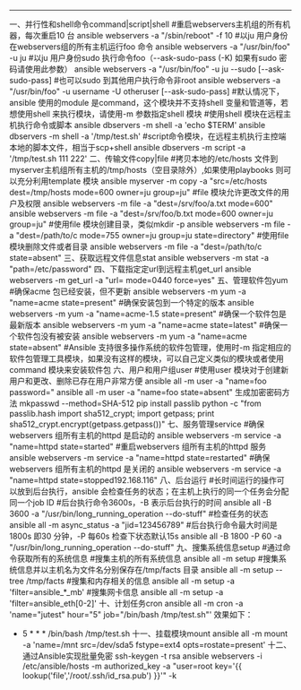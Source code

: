 -------------
一、并行性和shell命令command|script|shell
#重启webservers主机组的所有机器，每次重启10 台
ansible webservers -a "/sbin/reboot" -f 10
#以ju 用户身份在webservers组的所有主机运行foo 命令
ansible webservers -a "/usr/bin/foo" -u ju
#以ju 用户身份sudo 执行命令foo（--ask-sudo-pass (-K) 如果有sudo 密码请使用此参数）
ansible webservers -a "/usr/bin/foo" -u ju --sudo [--ask-sudo-pass]
#也可以sudo 到其他用户执行命令非root
ansible webservers -a "/usr/bin/foo" -u username -U otheruser [--ask-sudo-pass]
#默认情况下，ansible 使用的module 是command，这个模块并不支持shell 变量和管道等，若想使用shell 来执行模块，请使用-m 参数指定shell 模块
#使用shell 模块在远程主机执行命令或脚本
ansible dbservers -m shell -a 'echo $TERM'
ansible dbservers -m shell -a '/tmp/test.sh'
#script命令模块，在远程主机执行主控端本地的脚本文件，相当于scp+shell
ansible dbservers -m script -a '/tmp/test.sh 111  222'
二、传输文件copy|file
#拷贝本地的/etc/hosts 文件到myserver主机组所有主机的/tmp/hosts（空目录除外）,如果使用playbooks 则可以充分利用template 模块
ansible myserver -m copy -a "src=/etc/hosts dest=/tmp/hosts mode=600 owner=ju group=ju"
#file 模块允许更改文件的用户及权限
ansible webservers -m file -a "dest=/srv/foo/a.txt mode=600"
ansible webservers -m file -a "dest=/srv/foo/b.txt mode=600 owner=ju group=ju"
#使用file 模块创建目录，类似mkdir -p
ansible webservers -m file -a "dest=/path/to/c mode=755 owner=ju group=ju state=directory"
#使用file 模块删除文件或者目录
ansible webservers -m file -a "dest=/path/to/c state=absent"
三、获取远程文件信息stat
ansible webservers -m stat -a "path=/etc/password"
四、下载指定定url到远程主机get_url
ansible webservers -m get_url -a "url=  mode=0440 force=yes"
五、管理软件包yum
#确保acme 包已经安装，但不更新
ansible webservers -m yum -a "name=acme state=present"
#确保安装包到一个特定的版本
ansible webservers -m yum -a "name=acme-1.5 state=present"
#确保一个软件包是最新版本
ansible webservers -m yum -a "name=acme state=latest"
#确保一个软件包没有被安装
ansible webservers -m yum -a "name=acme state=absent"
#Ansible 支持很多操作系统的软件包管理，使用时-m 指定相应的软件包管理工具模块，如果没有这样的模块，可以自己定义类似的模块或者使用command 模块来安装软件包
六、用户和用户组user
#使用user 模块对于创建新用户和更改、删除已存在用户非常方便
ansible all -m user -a "name=foo password=<crypted password here>"
ansible all -m user -a "name=foo state=absent"
生成加密密码方法
mkpasswd --method=SHA-512
pip install passlib
python -c "from passlib.hash import sha512_crypt; import getpass; print sha512_crypt.encrypt(getpass.getpass())"
七、服务管理service
#确保webservers 组所有主机的httpd 是启动的
ansible webservers -m service -a "name=httpd state=started"
#重启webservers 组所有主机的httpd 服务
ansible webservers -m service -a "name=httpd state=restarted"
#确保webservers 组所有主机的httpd 是关闭的
ansible webservers -m service -a "name=httpd state=stopped192.168.116"
八、后台运行
#长时间运行的操作可以放到后台执行，ansible 会检查任务的状态；在主机上执行的同一个任务会分配同一个job ID
#后台执行命令3600s，-B 表示后台执行的时间
ansible all -B 3600 -a "/usr/bin/long_running_operation --do-stuff"
#检查任务的状态
ansible all -m async_status -a "jid=123456789"
#后台执行命令最大时间是1800s 即30 分钟，-P 每60s 检查下状态默认15s
ansible all -B 1800 -P 60 -a "/usr/bin/long_running_operation --do-stuff"
九、搜集系统信息setup
#通过命令获取所有的系统信息
#搜集主机的所有系统信息
ansible all -m setup
#搜集系统信息并以主机名为文件名分别保存在/tmp/facts 目录
ansible all -m setup --tree /tmp/facts
#搜集和内存相关的信息
ansible all -m setup -a 'filter=ansible_*_mb'
#搜集网卡信息
ansible all -m setup -a 'filter=ansible_eth[0-2]'
十、计划任务cron
ansible all -m cron -a 'name="jutest" hour="5" job="/bin/bash /tmp/test.sh"'
效果如下：
* 5 * * *  /bin/bash /tmp/test.sh
十一、挂载模块mount
ansible all -m mount -a 'name=/mnt src=/dev/sda5 fstype=ext4 opts=rostate=present'
十二、通过Ansible实现批量免密
ssh-keygen -t rsa
ansible webservers -i /etc/ansible/hosts  -m authorized_key -a "user=root key='{{ lookup('file','/root/.ssh/id_rsa.pub') }}'" -k
